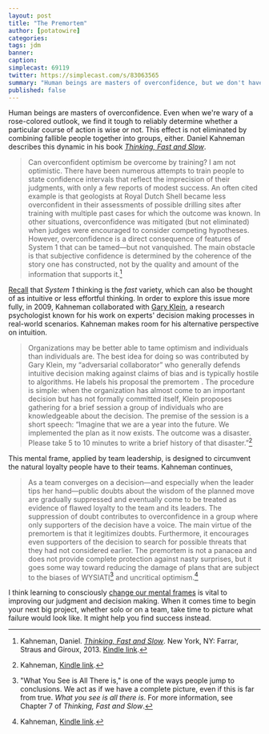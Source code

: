 ```yaml
---
layout: post
title: "The Premortem"
author: [potatowire]
categories: 
tags: jdm 
banner: 
caption: 
simplecast: 69119
twitter: https://simplecast.com/s/83063565 
summary: "Human beings are masters of overconfidence, but we don't have to accept defeat"
published: false
---
```


Human beings are masters of overconfidence. Even when we're wary of a rose-colored outlook, we find it tough to reliably determine whether a particular course of action is wise or not. This effect is not eliminated by combining fallible people together into groups, either. Daniel Kahneman describes this dynamic in his book [*Thinking, Fast and Slow*][1].

> Can overconfident optimism be overcome by training? I am not optimistic. There have been numerous attempts to train people to state confidence intervals that reflect the imprecision of their judgments, with only a few reports of modest success. An often cited example is that geologists at Royal Dutch Shell became less overconfident in their assessments of possible drilling sites after training with multiple past cases for which the outcome was known. In other situations, overconfidence was mitigated (but not eliminated) when judges were encouraged to consider competing hypotheses. However, overconfidence is a direct consequence of features of System 1 that can be tamed—but not vanquished. The main obstacle is that subjective confidence is determined by the coherence of the story one has constructed, not by the quality and amount of the information that supports it.[^1]

[Recall][4] that _System 1_ thinking is the _fast_ variety, which can also be thought of as intuitive or less effortful thinking. In order to explore this issue more fully, in 2009, Kahneman collaborated with [Gary Klein][5], a research psychologist known for his work on experts' decision making processes in real-world scenarios. Kahneman makes room for his alternative perspective on intuition.

> Organizations may be better able to tame optimism and individuals than individuals are. The best idea for doing so was contributed by Gary Klein, my “adversarial collaborator” who generally defends intuitive decision making against claims of bias and is typically hostile to algorithms. He labels his proposal the premortem . The procedure is simple: when the organization has almost come to an important decision but has not formally committed itself, Klein proposes gathering for a brief session a group of individuals who are knowledgeable about the decision. The premise of the session is a short speech: “Imagine that we are a year into the future. We implemented the plan as it now exists. The outcome was a disaster. Please take 5 to 10 minutes to write a brief history of that disaster.”[^2]

This mental frame, applied by team leadership, is designed to circumvent the natural loyalty people have to their teams. Kahneman continues,

> As a team converges on a decision—and especially when the leader tips her hand—public doubts about the wisdom of the planned move are gradually suppressed and eventually come to be treated as evidence of flawed loyalty to the team and its leaders. The suppression of doubt contributes to overconfidence in a group where only supporters of the decision have a voice. The main virtue of the premortem is that it legitimizes doubts. Furthermore, it encourages even supporters of the decision to search for possible threats that they had not considered earlier. The premortem is not a panacea and does not provide complete protection against nasty surprises, but it goes some way toward reducing the damage of plans that are subject to the biases of WYSIATI[^3] and uncritical optimism.[^4]

I think learning to consciously [change our mental frames][8] is vital to improving our judgment and decision making. When it comes time to begin your next big project, whether solo or on a team, take time to picture what failure would look like. It might help you find success instead.

[^1]:	Kahneman, Daniel. [*Thinking, Fast and Slow*][2]. New York, NY: Farrar, Straus and Giroux, 2013. [Kindle link][3].

[^2]:	Kahneman, [Kindle link][6].

[^3]:	"What You See is All There is," is one of the ways people jump to conclusions. We act as if we have a complete picture, even if this is far from true. _What you see is all there is_. For more information, see Chapter 7 of _Thinking, Fast and Slow_.

[^4]:	Kahneman, [Kindle link][7].

[1]:	https://www.amazon.com/dp/0374533555/?tag=potatowire-20
[2]:	https://www.amazon.com/dp/0374533555/?tag=potatowire-20
[3]:	http://a.co/gmAV10L
[4]:	http://with.thegra.in/flirting-with-absurdity
[5]:	https://en.wikipedia.org/wiki/Gary_A._Klein
[6]:	http://a.co/fK82KJm
[7]:	http://a.co/gxULkSE
[8]:	https://with.thegra.in/changing-frames